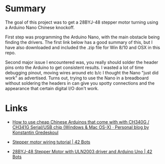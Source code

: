 # Summary

The goal of this project was to get a 28BYJ-48 stepper motor turning using a Arduino Nano Chinese knockoff.

First step was programming the Arduino Nano, with the main obstacle being finding the drivers.  The first link below has a good summary of this, but I have also downloaded and included the .zip file for Win 8/10 and OSX in this repo.

Second major issue I encountered was, you really should solder the header pins onto the Arduino to get consistent results.  I wasted a lot of time debugging pinout, moving wires around etc b/c I thought the Nano "just did work" as advertised.  Turns out, trying to use the Nano in a breadboard without soldering the headers in can give you spotty connections and the appearance that certain digital I/O don't work.


# Links

* [How to use cheap Chinese Arduinos that come with with CH340G / CH341G Serial/USB chip (Windows & Mac OS-X) · Personal blog by Konstantin Gredeskoul](http://kiguino.moos.io/2014/12/31/how-to-use-arduino-nano-mini-pro-with-CH340G-on-mac-osx-yosemite.html)

* [Stepper motor wiring tutorial | 42 Bots](http://42bots.com/tutorials/stepper-motor-wiring-how-to/)

* [28BYJ-48 Stepper Motor with ULN2003 driver and Arduino Uno | 42 Bots](http://42bots.com/tutorials/28byj-48-stepper-motor-with-uln2003-driver-and-arduino-uno/) 
